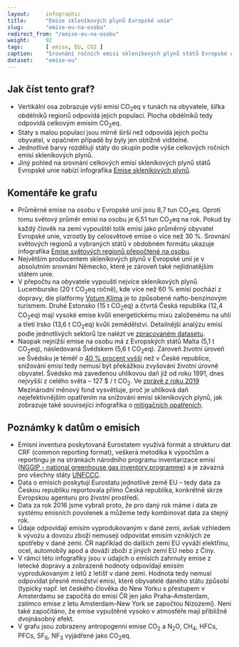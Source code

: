 ```yaml
---
layout:     infographic
title:      "Emise skleníkových plynů Evropské unie"
slug:       "emise-eu-na-osobu"
redirect_from: "/emise-eu-na-osobu"
weight:     92
tags:       [ emise, EU, CO2 ]
caption:    "Srovnání ročních emisí skleníkových plynů států Evropské unie, vyjádřeno na obyvatele i za celou populaci."
dataset:    "emise-eu"
---
```


## Jak číst tento graf?

* Vertikální osa zobrazuje výši emisí <glossary id="co2eq">CO<sub>2</sub>eq</glossary> v tunách na obyvatele, šířka obdélníků regionů odpovídá jejich populaci. Plocha obdélníků tedy odpovídá celkovým emisím CO<sub>2</sub>eq.
* Státy s malou populací jsou mírně širší než odpovídá jejich počtu obyvatel, v opačném případě by byly jen obtížně viditelné.
* Jednotlivé barvy rozdělují státy do skupin podle výše celkových ročních emisí skleníkových plynů.
* Jiný pohled na srovnání celkových emisí skleníkových plynů států Evropské unie nabízí infografika [Emise skleníkových plynů](/infografiky/emise-eu).

## Komentáře ke grafu

* Průměrné emise na osobu v Evropské unii jsou 8,7 tun CO<sub>2</sub>eq. Oproti tomu světový průměr emisí na osobu je 6,51 tun CO<sub>2</sub>eq na rok. Pokud by každý člověk na zemi vypouštěl tolik emisí jako průměrný obyvatel Evropské unie, vzrostly by celosvětové emise o více než 30 %. Srovnání světových regionů a vybraných států v obdobném formátu ukazuje infografika [Emise světových regionů přepočtené na osobu](/infografiky/emise-svet-na-osobu).
* Největším producentem skleníkových plynů v Evropské unii je v absolutním srovnání Německo, které je zároveň také nejlidnatějším státem unie.
* V přepočtu na obyvatele vypouští nejvíce skleníkových plynů Lucembursko (20 t CO<sub>2</sub>eq ročně), kde více než 60 % emisí pochází z dopravy, dle platformy [Votum Klima](https://today.rtl.lu/news/luxembourg/a/1184731.html) je to způsobené nafto-benzínovým turismem. Druhé Estonsko (15 t CO<sub>2</sub>eq) a čtvrtá Česká republika (12,4 CO<sub>2</sub>eq) mají vysoké emise kvůli energetickému mixu založenému na uhlí a třetí Irsko (13,6 t CO<sub>2</sub>eq) kvůli zemědělství. Detailnější analýzu emisí podle jednotlivých sektorů lze nalézt ve [zpracovaném datasetu](https://docs.google.com/spreadsheets/d/1KNL5d1CwLsLc8INquN7z5ABdr52APEsDjEsUcYGh_Mk/edit#gid=979818322).
* Naopak nejnižší emise na osobu má z Evropských států Malta (5,1 t CO<sub>2</sub>eq), následovaná Švédskem (5,6 t CO<sub>2</sub>eq). Zároveň životní úroveň ve Švédsku je téměř o [40 % procent vyšší](https://en.wikipedia.org/wiki/List_of_countries_by_GDP_(PPP)_per_capita) než v České republice, snižování emisí tedy nemusí být překážkou zvyšování životní úrovně obyvatel. Švédsko má zavedenou uhlíkovou daň již od roku 1991, dnes nejvyšší z celého světa – 127 $ / t CO<sub>2</sub>. Ve [zprávě z roku 2019](/studie/2019_mitigacni-opatreni-mmf) Mezinárodní měnový fond vysvětluje, proč je uhlíková daň nejefektivnějším opatřením na snižování emisí skleníkových plynů, jak zobrazuje také související infografika o [mitigačních opatřeních](/infografiky/mitigacni-opatreni-mmf).

## Poznámky k datům o emisích

* Emisní inventura poskytovaná Eurostatem využívá formát a strukturu dat CRF (common reporting format), veškerá metodika k výpočtům a reportingu je na stránkách národního programu inventarizace emisí ([NGGIP - national greenhouse gas inventory programme](https://www.ipcc-nggip.iges.or.jp/)) a je závazná pro všechny státy [UNFCCC](https://cs.wikipedia.org/wiki/R%C3%A1mcov%C3%A1_%C3%BAmluva_OSN_o_zm%C4%9Bn%C4%9B_klimatu).
* Data o emisích poskytují Eurostatu jednotlivé země EU – tedy data za Českou republiku reportovala přímo Česká republika, konkrétně skrze Evropskou agenturu pro životní prostředí.
* Data za rok 2016 jsme vybrali proto, že pro daný rok máme i data ze systému emisních povolenek a můžeme tedy kombinovat data za stejný rok.
* Údaje odpovídají emisím vyprodukovaným v dané zemi, avšak vzhledem k vývozu a dovozu zboží nemusejí odpovídat emisím vzniklých ze spotřeby v dané zemi. ČR například do dalších zemí EU vyváží elektřinu, ocel, automobily apod a dováží zboží z jiných zemí EU nebo z Číny.
* V rámci této infografiky jsou v údajích o emisích zahrnuty emise z letecké dopravy a zobrazené hodnoty odpovídají emisím vyprodukovaným z letů z letišť v dané zemi. Hodnota tedy nemusí odpovídat přesně množství emisí, které obyvatelé daného státu způsobí (typicky např. let českého člověka do New Yorku s přestupem v Amsterdamu se započítá do emisí ČR jen jako Praha–Amsterdam, zatímco emise z letu Amsterdam–New York se započtou Nizozemí). Není také započítáno, že emise vypuštěné vysoko v atmosféře mají přibližně dvojnásobný efekt.
* V grafu jsou zobrazeny <glossary id="antropogennisklenikoveplyny">antropogenní emise</glossary> CO<sub>2</sub> a N<sub>2</sub>O, CH<sub>4</sub>, HFCs, PFCs, SF<sub>6</sub>, NF<sub>3</sub> vyjádřené jako <glossary id="co2eq">CO<sub>2</sub>eq</glossary>.
